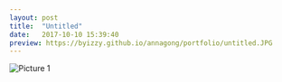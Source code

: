 ```yaml
---
layout: post
title:  "Untitled"
date:   2017-10-10 15:39:40
preview: https://byizzy.github.io/annagong/portfolio/untitled.JPG
---
```


![Picture 1](https://byizzy.github.io/annagong/portfolio/untitled.JPG)
